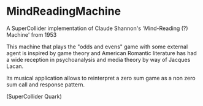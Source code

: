 # MindReadingMachine
A SuperCollider implementation of Claude Shannon's 'Mind-Reading (?) Machine' from 1953

This machine that plays the "odds and evens" game with some external agent is inspired by game theory and American Romantic literature has had a wide reception in psychoanalysis and media theory by way of Jacques Lacan.

Its musical application allows to reinterpret a zero sum game as a non zero sum call and response pattern.

(SuperCollider Quark)
